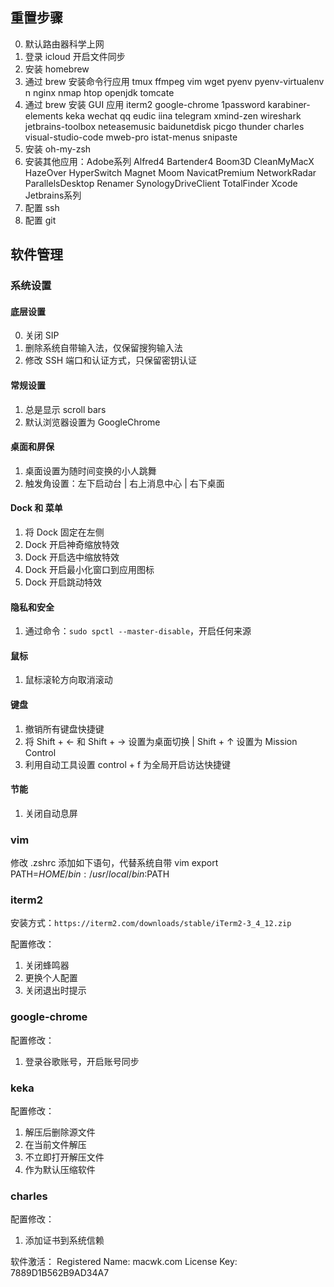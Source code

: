 ## 重置步骤
0. 默认路由器科学上网
1. 登录 icloud 开启文件同步
3. 安装 homebrew
4. 通过 brew 安装命令行应用 tmux ffmpeg vim wget pyenv pyenv-virtualenv n nginx nmap htop openjdk tomcate 
5. 通过 brew 安装 GUI 应用 iterm2 google-chrome 1password karabiner-elements keka wechat qq eudic iina telegram xmind-zen wireshark jetbrains-toolbox neteasemusic baidunetdisk picgo thunder charles visual-studio-code mweb-pro istat-menus snipaste
6. 安装 oh-my-zsh
7. 安装其他应用：Adobe系列 Alfred4 Bartender4 Boom3D CleanMyMacX HazeOver HyperSwitch Magnet Moom NavicatPremium NetworkRadar  ParallelsDesktop Renamer SynologyDriveClient TotalFinder Xcode Jetbrains系列
8. 配置 ssh
9. 配置 git
 
## 软件管理

### 系统设置

#### 底层设置
0. 关闭 SIP
1. 删除系统自带输入法，仅保留搜狗输入法
2. 修改 SSH 端口和认证方式，只保留密钥认证

#### 常规设置
1. 总是显示 scroll bars
2. 默认浏览器设置为 GoogleChrome

#### 桌面和屏保
1. 桌面设置为随时间变换的小人跳舞
2. 触发角设置：左下启动台 | 右上消息中心 | 右下桌面

#### Dock 和 菜单
1. 将 Dock 固定在左侧
2. Dock 开启神奇缩放特效
3. Dock 开启选中缩放特效
4. Dock 开启最小化窗口到应用图标
5. Dock 开启跳动特效

#### 隐私和安全
1. 通过命令：`sudo spctl --master-disable`，开启任何来源

#### 鼠标
1. 鼠标滚轮方向取消滚动

#### 键盘
1. 撤销所有键盘快捷键
2. 将 Shift + <- 和 Shift + -> 设置为桌面切换 | Shift + ↑ 设置为 Mission Control 
3. 利用自动工具设置 control + f 为全局开启访达快捷键

#### 节能
1. 关闭自动息屏

### vim

修改 .zshrc 添加如下语句，代替系统自带 vim
export PATH=$HOME/bin:/usr/local/bin:$PATH

### iterm2
安装方式：`https://iterm2.com/downloads/stable/iTerm2-3_4_12.zip`

配置修改：
1. 关闭蜂鸣器
2. 更换个人配置
3. 关闭退出时提示

### google-chrome

配置修改：
1. 登录谷歌账号，开启账号同步

### keka

配置修改：
1. 解压后删除源文件
2. 在当前文件解压
3. 不立即打开解压文件
4. 作为默认压缩软件

### charles
配置修改：
1. 添加证书到系统信赖

软件激活：
Registered Name: 
macwk.com
License Key: 
7889D1B562B9AD34A7